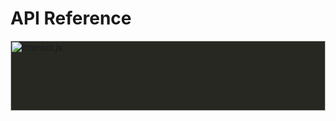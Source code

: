 # API Reference

<img
  style="background-color: #272822; display: block; margin: auto; max-height: 8em; width: 100%"
  alt="interact.js"
  src="img/ijs-anim-short.svg">
